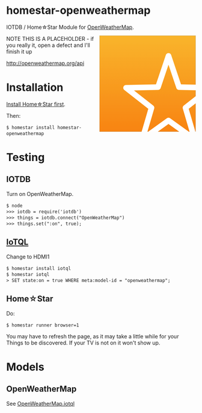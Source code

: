 # homestar-openweathermap
IOTDB / Home☆Star Module for [OpenWeatherMap]().

<img src="https://raw.githubusercontent.com/dpjanes/iotdb-homestar/master/docs/HomeStar.png" align="right" />

NOTE THIS IS A PLACEHOLDER - if you really it, open a defect and I'll finish it up

http://openweathermap.org/api

# Installation

[Install Home☆Star first](https://homestar.io/about/install).

Then:

    $ homestar install homestar-openweathermap

# Testing

## IOTDB

Turn on OpenWeatherMap.

	$ node
	>>> iotdb = require('iotdb')
	>>> things = iotdb.connect("OpenWeatherMap")
	>>> things.set(":on", true);
	
## [IoTQL](https://github.com/dpjanes/iotdb-iotql)

Change to HDMI1 

	$ homestar install iotql
	$ homestar iotql
	> SET state:on = true WHERE meta:model-id = "openweathermap";

## Home☆Star

Do:

	$ homestar runner browser=1
	
You may have to refresh the page, as it may take a little while for your Things to be discovered. If your TV is not on it won't show up.

# Models
## OpenWeatherMap

See [OpenWeatherMap.iotql](https://github.com/dpjanes/homestar-openweathermap/blob/master/models/OpenWeatherMap.iotql)
